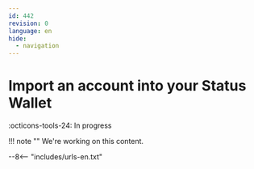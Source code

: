 ```yaml
---
id: 442
revision: 0
language: en
hide:
  - navigation
---
```


# Import an account into your Status Wallet

 :octicons-tools-24: In progress

!!! note ""
     We're working on this content.

--8<-- "includes/urls-en.txt"
